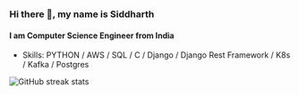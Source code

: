 ### Hi there 👋, my name is Siddharth
#### I am Computer Science Engineer from India

- Skills: PYTHON / AWS / SQL / C / Django / Django Rest Framework / K8s / Kafka / Postgres

![GitHub streak stats](https://streak-stats.demolab.com/?user=Siddharthcmd)  

